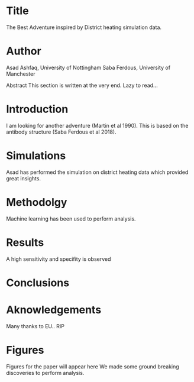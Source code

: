 # Title 

The Best Adventure inspired by District heating simulation data.


# Author
Asad Ashfaq, University of Nottingham
Saba Ferdous, University of Manchester



Abstract
This section is written at the very end.
Lazy to read...


# Introduction 
I am looking for another adventure (Martin et al 1990). This is based on the antibody structure (Saba Ferdous et al 2018).

# Simulations
Asad has performed the simulation on district heating data
which provided great insights. 


# Methodolgy 
Machine learning has been used to perform analysis.


# Results
A high sensitivity and specifity is observed

# Conclusions

# Aknowledgements
Many thanks to EU.. RIP 

# Figures
Figures for the paper will appear here
We made some ground breaking discoveries to perform analysis.


